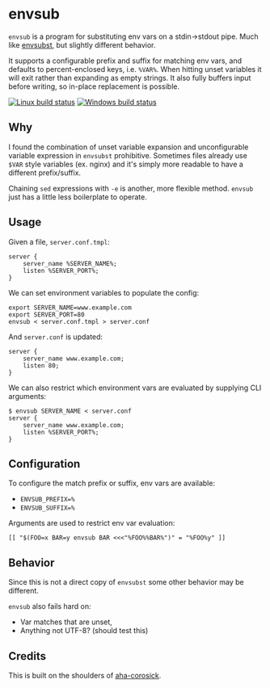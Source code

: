 # envsub
`envsub` is a program for substituting env vars on a stdin->stdout pipe.
Much like [envsubst][envsubst], but slightly different behavior.

It supports a configurable prefix and suffix for matching env vars, and
defaults to percent-enclosed keys, i.e. `%VAR%`.  When hitting unset
variables it will exit rather than expanding as empty strings.  It also
fully buffers input before writing, so in-place replacement is possible.

[![Linux build status](https://travis-ci.org/gdvalle/envsub.svg?branch=master)](https://travis-ci.org/gdvalle/envsub)
[![Windows build status](https://ci.appveyor.com/api/projects/status/glvad7l46n6cq8lt/branch/master?svg=true)](https://ci.appveyor.com/project/gdvalle/envsub/branch/master)

## Why
I found the combination of unset variable expansion and unconfigurable
variable expression in `envsubst` prohibitive.  Sometimes files already use
`$VAR` style variables (ex. nginx) and it's simply more readable to have
a different prefix/suffix.

Chaining `sed` expressions with `-e` is another, more flexible method. `envsub` just has a
little less boilerplate to operate.


## Usage
Given a file, `server.conf.tmpl`:
```
server {
    server_name %SERVER_NAME%;
    listen %SERVER_PORT%;
}
```
We can set environment variables to populate the config:
```
export SERVER_NAME=www.example.com
export SERVER_PORT=80
envsub < server.conf.tmpl > server.conf
```
And `server.conf` is updated:
```
server {
    server_name www.example.com;
    listen 80;
}
```

We can also restrict which environment vars are evaluated by supplying CLI
arguments:
```
$ envsub SERVER_NAME < server.conf
server {
    server_name www.example.com;
    listen %SERVER_PORT%;
}
```

## Configuration
To configure the match prefix or suffix, env vars are available:

* `ENVSUB_PREFIX=%`
* `ENVSUB_SUFFIX=%`

Arguments are used to restrict env var evaluation:
```
[[ "$(FOO=x BAR=y envsub BAR <<<"%FOO%%BAR%")" = "%FOO%y" ]]
```

## Behavior
Since this is not a direct copy of `envsubst` some other behavior may be
different.

`envsub` also fails hard on:
* Var matches that are unset,
* Anything not UTF-8? (should test this)


## Credits
This is built on the shoulders of [aha-corosick][aha-corosick].


[envsubst]: https://www.gnu.org/software/gettext/manual/html_node/envsubst-Invocation.html
[aha-corosick]: https://github.com/BurntSushi/aho-corasick
